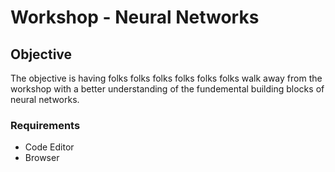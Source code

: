 # Workshop - Neural Networks
## Objective

The objective is having folks folks folks folks folks folks walk away from the workshop with a better
understanding of the fundemental building blocks of neural networks.

### Requirements

 - Code Editor
 - Browser
